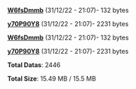 [**W6fsDmmb**](/data/W6fsDmmb.txt) (31/12/22 - 21:07)- 132 bytes

[**y70P90Y8**](/data/y70P90Y8.txt) (31/12/22 - 21:07)- 2231 bytes

[**W6fsDmmb**](/data/W6fsDmmb.txt) (31/12/22 - 21:07)- 132 bytes

[**y70P90Y8**](/data/y70P90Y8.txt) (31/12/22 - 21:07)- 2231 bytes

**Total Datas**: 2446

**Total Size**: 15.49 MB / 15.5 MB